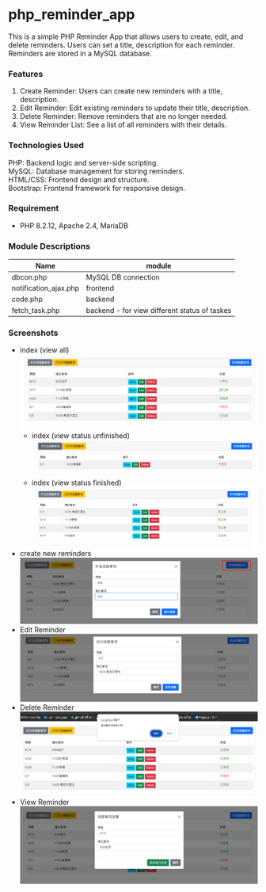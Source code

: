 # php_reminder_app

This is a simple PHP Reminder App that allows users to create, edit, and delete reminders. Users can set a title, description for each reminder. Reminders are stored in a MySQL database.

### Features
1. Create Reminder: Users can create new reminders with a title, description.
2. Edit Reminder: Edit existing reminders to update their title, description.
3. Delete Reminder: Remove reminders that are no longer needed.
4. View Reminder List: See a list of all reminders with their details.

### Technologies Used
PHP: Backend logic and server-side scripting.  
MySQL: Database management for storing reminders.  
HTML/CSS: Frontend design and structure.  
Bootstrap: Frontend framework for responsive design.

### Requirement
- PHP 8.2.12, Apache 2.4, MariaDB

###  Module Descriptions
|Name |module|
|-----|--------|
|dbcon.php|MySQL DB connection|
|notification_ajax.php|frontend|
|code.php  |backend|
|fetch_task.php  |backend - for view different status of taskes|

### Screenshots
- index (view all)
    ![alt text](index.png)
  - index (view status unfinished)
    ![alt text](unfinished.png)
  - index (view status finished)
    ![alt text](finished.png)
- create new reminders
    ![alt text](create.png)
- Edit Reminder
    ![alt text](edit.png)
- Delete Reminder
    ![alt text](delete.png)
- View Reminder
    ![alt text](view.png)
